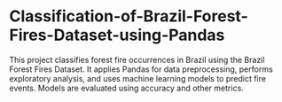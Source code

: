 # Classification-of-Brazil-Forest-Fires-Dataset-using-Pandas
This project classifies forest fire occurrences in Brazil using the Brazil Forest Fires Dataset. It applies Pandas for data preprocessing, performs exploratory analysis, and uses machine learning models to predict fire events. Models are evaluated using accuracy and other metrics.

